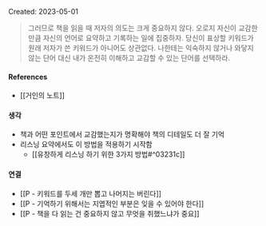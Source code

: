 Created: 2023-05-01

>그러므로 책을 읽을 때 저자의 의도는 크게 중요하지 않다. 오로지 자신이 교감한 만큼 자신의 언어로 요약하고 기록하는 일에 집중하자. 당신이 표상할 키워드가 원래 저자가 쓴 키워드가 아니어도 상관없다. 나한테는 익숙하지 않거나 와닿지 않는 단어 대신 내가 온전히 이해하고 교감할 수 있는 단어를 선택하라. 

#### References
- [[거인의 노트]]

#### 생각
- 책과 어떤 포인트에서 교감했는지가 명확해야 책의 디테일도 더 잘 기억 
- 리스닝 요약에서도 이 방법을 적용하기 시작함
    - [[유창하게 리스닝 하기 위한 3가지 방법#^03231c]] 

#### 연결
- [[P - 키워드를 두세 개만 뽑고 나머지는 버린다]]
- [[P - 기억하기 위해서는 지엽적인 부분은 잊을 수 있어야 한다]]
- [[P - 책을 다 읽는 건 중요하지 않고 무엇을 취했느냐가 중요]]